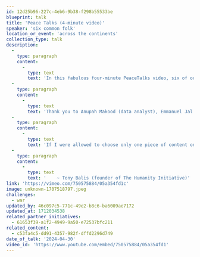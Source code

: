 ```yaml
---
id: 12d25b96-227c-4eb6-9b38-f298b55533be
blueprint: talk
title: 'Peace Talks (4-minute video)'
speaker: 'six common folk'
location_or_event: 'across the continents'
collection_type: talk
description:
  -
    type: paragraph
    content:
      -
        type: text
        text: 'In this fabulous four-minute PeaceTalks video, six of our fellow riders on Earth help set the tone for each of us to work together in building a world of peace. '
  -
    type: paragraph
    content:
      -
        type: text
        text: 'Thank you to Anupah Makood (data analyst), Emmanuel Jal (recording artist and actor), Greg Boyle (social entrepreneur), Estelle Baroung Hughes (educational leader and artist), Lionel Aeschlimann (finance CEO), and Noam Shuster (comedian).'
  -
    type: paragraph
    content:
      -
        type: text
        text: 'If I were allowed to choose only one piece of content on this site to encapsulate our mission, it would be this four-minute video. Enjoy!'
  -
    type: paragraph
    content:
      -
        type: text
        text: '    ~ Tony Balis (founder of The Humanity Initiative)'
link: 'https://vimeo.com/750575884/05a354fd1c'
image: unknown-1707518797.jpeg
challenges:
  - war
updated_by: 46c097c5-771c-49e2-b8c6-ba6009ae7172
updated_at: 1712034538
related_partner_initiatives:
  - 61653f39-a1f2-4949-9a50-e72537bfc211
related_content:
  - c53fa4c5-dd91-4357-982f-dffd2296d749
date_of_talk: '2024-04-30'
video_id: 'https://www.youtube.com/embed/750575884/05a354fd1'
---
```

